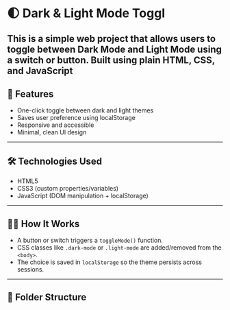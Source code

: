 # 🌓 Dark & Light Mode Toggl

This is a simple web project that allows users to toggle between **Dark Mode** and **Light Mode** using a switch or button. Built using plain HTML, CSS, and JavaScript
---
## 🎯 Features
- One-click toggle between dark and light themes
- Saves user preference using localStorage
- Responsive and accessible
- Minimal, clean UI design
---
## 🛠️ Technologies Used

- HTML5
- CSS3 (custom properties/variables)
- JavaScript (DOM manipulation + localStorage)
---
## 🧑‍💻 How It Works

- A button or switch triggers a `toggleMode()` function.
- CSS classes like `.dark-mode` or `.light-mode` are added/removed from the `<body>`.
- The choice is saved in `localStorage` so the theme persists across sessions.

---

## 📂 Folder Structure

